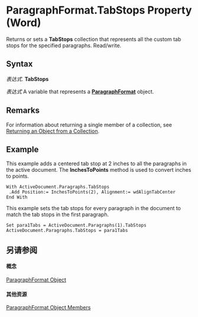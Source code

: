 
# ParagraphFormat.TabStops Property (Word)

Returns or sets a  **TabStops** collection that represents all the custom tab stops for the specified paragraphs. Read/write.


## Syntax

 _表达式_. **TabStops**

 _表达式_ A variable that represents a **[ParagraphFormat](712d754a-dc92-f1a3-531d-dfae74a42c23.md)** object.


## Remarks

For information about returning a single member of a collection, see [Returning an Object from a Collection](28f76384-f495-9640-a7c8-10ada3fac727.md).


## Example

This example adds a centered tab stop at 2 inches to all the paragraphs in the active document. The  **InchesToPoints** method is used to convert inches to points.


```
With ActiveDocument.Paragraphs.TabStops 
 .Add Position:= InchesToPoints(2), Alignment:= wdAlignTabCenter 
End With
```

This example sets the tab stops for every paragraph in the document to match the tab stops in the first paragraph.




```
Set para1Tabs = ActiveDocument.Paragraphs(1).TabStops 
ActiveDocument.Paragraphs.TabStops = para1Tabs
```


## 另请参阅


#### 概念


[ParagraphFormat Object](712d754a-dc92-f1a3-531d-dfae74a42c23.md)
#### 其他资源


[ParagraphFormat Object Members](http://msdn.microsoft.com/library/d34122e7-adfb-dd34-eb1d-cd62b20a83ff%28Office.15%29.aspx)